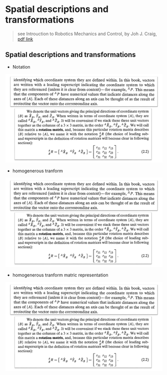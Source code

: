 # Spatial descriptions and transformations

> see Introuction to Robotics Mechanics and Control, by Joh J. Craig, [pdf link](https://www.changjiangcai.com/files/text-books/Introduction-to-Robotics-3rd-edition.pdf)

## Spatial descriptions and transformations

- Notation
<img src="../files/intro-robotics-01.png" alt="drawing" width="700"/>

- homogenerous tranform

<img src="../files/intro-robotics-01.png" alt="drawing" width="700"/>

- homogenerous tranform matric representation

<img src="../files/intro-robotics-01.png" alt="drawing" width="700"/>